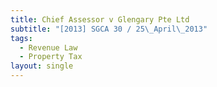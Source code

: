 ```yaml
---
title: Chief Assessor v Glengary Pte Ltd
subtitle: "[2013] SGCA 30 / 25\_April\_2013"
tags:
  - Revenue Law
  - Property Tax
layout: single
---
```


